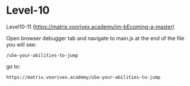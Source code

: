 # Level-10

Level10-11 (https://matrix.voorivex.academy/im-bEcoming-a-master)

Open browser debugger tab and navigate to main.js
at the end of the file you will see:

```text
/uSe-your-abilities-to-jump
```

go to:

```text
https://matrix.voorivex.academy/uSe-your-abilities-to-jump
```
